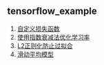 ## tensorflow_example

1. [自定义损失函数](./codes/custom_loss.py)
2. [使用指数衰减法优化学习率](./codes/exp_decay.py)
3. [L2正则化防止过拟合](./codes/l2_demo.ipynb)
4. [滑动平均模型]()
